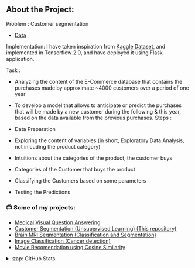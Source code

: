 ## About the Project:

Problem : Customer segmentation
- [Data](https://www.kaggle.com/carrie1/ecommerce-data)

Implementation: I have taken inspiration from [Kaggle Dataset](https://www.kaggle.com/carrie1/ecommerce-data), and implemented in Tensorflow 2.0, and have deployed it using Flask application.

Task :

- Analyzing the content of the E-Commerce database that contains the purchases made by approximate ~4000 customers over a period of one year
- To develop a model that allows to anticipate or predict the purchases that will be made by a new customer during the following & this year, based on the data available from the previous purchases.
Steps :

- Data Preparation
- Exploring the content of variables (in short, Exploratory Data Analysis, not inlcuding the product category)
- Intuitions about the categories of the product, the customer buys
- Categories of the Customer that buys the product
- Classifying the Customers based on some parameters
- Testing the Predictions


### 📺 Some of my projects:

<!-- YOUTUBE:START -->
- [Medical Visual Question Answering](https://github.com/uakarsh/med-vqa)
- [Customer Segmentation (Unsupervised Learning) (This repository)](https://github.com/uakarsh/customer-segmentation)
- [Brain MRI Segmentation (Classification and Segmentation)](https://www.kaggle.com/akarshu121/brain-segmentation)
- [Image Classification (Cancer detection)](https://github.com/uakarsh/CNN-for-Beginners)
- [Movie Recomendation using Cosine Similarity](https://github.com/uakarsh/Movie-Recommendation-Engine)
<!-- YOUTUBE:END -->


<details>
  <summary>:zap: GitHub Stats</summary>

 [![Anurag's github stats](https://github-readme-stats.vercel.app/api?username=uakarsh)](https://github.com/anuraghazra/github-readme-stats)


</details>

[website]: https://uakarsh.github.io/AkarshU
[twitter]: https://twitter.com/akarsh1_u
[youtube]: https://www.youtube.com/channel/UCvHy0oE1PUkGFjK_pWCajmQ
[instagram]: https://www.instagram.com/rutvik_iam/?hl=en
[linkedin]: https://www.linkedin.com/in/akarsh-upadhyay-50ba7518b/
[kaggle]: https://www.kaggle.com/akarshu121
